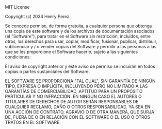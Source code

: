 MIT License

Copyright (c) 2024 Henry Perez

Se concede permiso, de forma gratuita, a cualquier persona que obtenga una copia
de este software y de los archivos de documentación asociados (el "Software"), para tratar
en el Software sin restricción, incluidos, entre otros, los derechos
para usar, copiar, modificar, fusionar, publicar, distribuir, sublicenciar y / o vender
copias del Software y permitir a las personas a las que se les proporcione el Software hacerlo,
sujeto a las siguientes condiciones:

El aviso de copyright anterior y este aviso de permiso se incluirán en todos
copias o partes sustanciales del Software.

EL SOFTWARE SE PROPORCIONA "TAL CUAL", SIN GARANTÍA DE NINGÚN TIPO, EXPRESA O IMPLÍCITA,
INCLUYENDO PERO NO LIMITADO A LAS GARANTÍAS DE COMERCIABILIDAD,
APTITUD PARA UN PROPÓSITO PARTICULAR Y NO INFRACCIÓN. EN NINGÚN CASO EL
AUTORES O TITULARES DE DERECHOS DE AUTOR SERÁN RESPONSABLES DE CUALQUIER RECLAMO,
DAÑO O OTROS RESPONSABILIDAD, YA SEA EN UNA ACCIÓN DE CONTRATO, AGRAVIO O DE OTRA MANERA,
QUE SURJA DE, FUERA DE O EN RELACIÓN CON EL SOFTWARE O EL USO O OTROS TRATOS EN EL
SOFTWARE.
